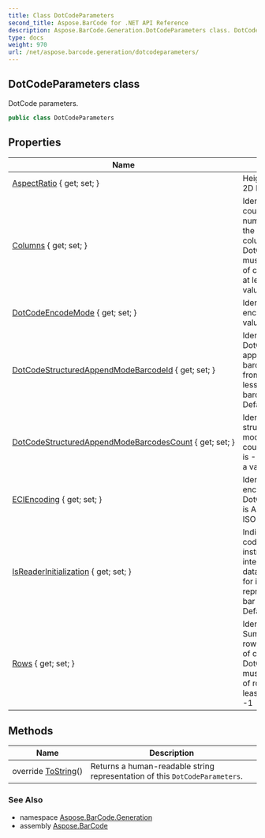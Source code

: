 ```yaml
---
title: Class DotCodeParameters
second_title: Aspose.BarCode for .NET API Reference
description: Aspose.BarCode.Generation.DotCodeParameters class. DotCode parameters
type: docs
weight: 970
url: /net/aspose.barcode.generation/dotcodeparameters/
---
```

## DotCodeParameters class

DotCode parameters.

```csharp
public class DotCodeParameters
```

## Properties

| Name | Description |
| --- | --- |
| [AspectRatio](../../aspose.barcode.generation/dotcodeparameters/aspectratio/) { get; set; } | Height/Width ratio of 2D BarCode module. |
| [Columns](../../aspose.barcode.generation/dotcodeparameters/columns/) { get; set; } | Identifies columns count. Sum of the number of rows plus the number of columns of a DotCode symbol must be odd. Number of columns must be at least 5. Default value: -1 |
| [DotCodeEncodeMode](../../aspose.barcode.generation/dotcodeparameters/dotcodeencodemode/) { get; set; } | Identifies DotCode encode mode. Default value: Auto. |
| [DotCodeStructuredAppendModeBarcodeId](../../aspose.barcode.generation/dotcodeparameters/dotcodestructuredappendmodebarcodeid/) { get; set; } | Identifies the ID of the DotCode structured append mode barcode. ID starts from 1 and must be less or equal to barcodes count. Default value is -1. |
| [DotCodeStructuredAppendModeBarcodesCount](../../aspose.barcode.generation/dotcodeparameters/dotcodestructuredappendmodebarcodescount/) { get; set; } | Identifies DotCode structured append mode barcodes count. Default value is -1. Count must be a value from 1 to 35. |
| [ECIEncoding](../../aspose.barcode.generation/dotcodeparameters/eciencoding/) { get; set; } | Identifies ECI encoding. Used when DotCodeEncodeMode is Auto. Default value: ISO-8859-1 |
| [IsReaderInitialization](../../aspose.barcode.generation/dotcodeparameters/isreaderinitialization/) { get; set; } | Indicates whether code is used for instruct reader to interpret the following data as instructions for initialization or reprogramming of the bar code reader. Default value is false. |
| [Rows](../../aspose.barcode.generation/dotcodeparameters/rows/) { get; set; } | Identifies rows count. Sum of the number of rows plus the number of columns of a DotCode symbol must be odd. Number of rows must be at least 5. Default value: -1 |

## Methods

| Name | Description |
| --- | --- |
| override [ToString](../../aspose.barcode.generation/dotcodeparameters/tostring/)() | Returns a human-readable string representation of this `DotCodeParameters`. |

### See Also

* namespace [Aspose.BarCode.Generation](../../aspose.barcode.generation/)
* assembly [Aspose.BarCode](../../)


